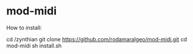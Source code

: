 # mod-midi

How to install: 

cd /zynthian
git clone https://github.com/rodamaralgeo/mod-midi.git
cd mod-midi
sh install.sh
